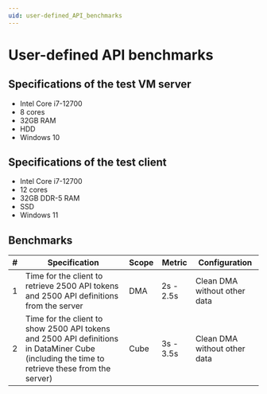 ```yaml
---
uid: user-defined_API_benchmarks
---
```


# User-defined API benchmarks

## Specifications of the test VM server

- Intel Core i7-12700
- 8 cores
- 32GB RAM
- HDD
- Windows 10

## Specifications of the test client

- Intel Core i7-12700
- 12 cores
- 32GB DDR-5 RAM
- SSD
- Windows 11

## Benchmarks

| \# | Specification | Scope | Metric | Configuration |
| -- | ------------- | ----- | ------ | ------------- |
| 1 | Time for the client to retrieve 2500 API tokens and 2500 API definitions from the server | DMA | 2s - 2.5s | Clean DMA without other data |
| 2 | Time for the client to show 2500 API tokens and 2500 API definitions in DataMiner Cube (including the time to retrieve these from the server) | Cube | 3s - 3.5s | Clean DMA without other data |
